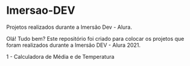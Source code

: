 # Imersao-DEV
Projetos realizados durante a Imersão Dev - Alura.

Olá! Tudo bem? 
Este repositório foi criado para colocar os projetos que foram realizados durante a Imersão DEV - Alura 2021.

1 - Calculadora de Média e de Temperatura
